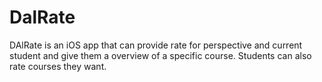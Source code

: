 # DalRate
DAlRate is an iOS app that can provide rate for perspective and current student 
and give them a overview of a specific course. Students can also rate courses
they want. 
